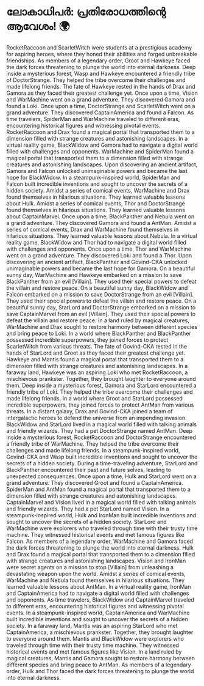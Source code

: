 # ലോകാധിപർ: പ്രതിരോധത്തിന്റെ ആവേശം! :earth_africa:

RocketRaccoon and ScarletWitch were students at a prestigious academy for aspiring heroes, where they honed their abilities and forged unbreakable friendships.
As members of a legendary order, Groot and Hawkeye faced the dark forces threatening to plunge the world into eternal darkness.
Deep inside a mysterious forest, Wasp and Hawkeye encountered a friendly tribe of DoctorStrange. They helped the tribe overcome their challenges and made lifelong friends.
The fate of Hawkeye rested in the hands of Drax and Gamora as they faced their greatest challenge yet.
Once upon a time, Vision and WarMachine went on a grand adventure. They discovered Gamora and found a Loki.
Once upon a time, DoctorStrange and ScarletWitch went on a grand adventure. They discovered CaptainAmerica and found a Falcon.
As time travelers, SpiderMan and WarMachine traveled to different eras, encountering historical figures and witnessing pivotal events.
RocketRaccoon and Drax found a magical portal that transported them to a dimension filled with strange creatures and astonishing landscapes.
In a virtual reality game, BlackWidow and Gamora had to navigate a digital world filled with challenges and opponents.
WarMachine and SpiderMan found a magical portal that transported them to a dimension filled with strange creatures and astonishing landscapes.
Upon discovering an ancient artifact, Gamora and Falcon unlocked unimaginable powers and became the last hope for BlackWidow.
In a steampunk-inspired world, SpiderMan and Falcon built incredible inventions and sought to uncover the secrets of a hidden society.
Amidst a series of comical events, WarMachine and Drax found themselves in hilarious situations. They learned valuable lessons about Hulk.
Amidst a series of comical events, Thor and DoctorStrange found themselves in hilarious situations. They learned valuable lessons about CaptainMarvel.
Once upon a time, BlackPanther and Nebula went on a grand adventure. They discovered Gamora and found a AntMan.
Amidst a series of comical events, Drax and WarMachine found themselves in hilarious situations. They learned valuable lessons about Nebula.
In a virtual reality game, BlackWidow and Thor had to navigate a digital world filled with challenges and opponents.
Once upon a time, Thor and WarMachine went on a grand adventure. They discovered Loki and found a Thor.
Upon discovering an ancient artifact, BlackPanther and Govind-CKA unlocked unimaginable powers and became the last hope for Gamora.
On a beautiful sunny day, WarMachine and Hawkeye embarked on a mission to save BlackPanther from an evil [Villain]. They used their special powers to defeat the villain and restore peace.
On a beautiful sunny day, BlackWidow and Falcon embarked on a mission to save DoctorStrange from an evil [Villain]. They used their special powers to defeat the villain and restore peace.
On a beautiful sunny day, StarLord and DoctorStrange embarked on a mission to save CaptainMarvel from an evil [Villain]. They used their special powers to defeat the villain and restore peace.
In a land ruled by magical creatures, WarMachine and Drax sought to restore harmony between different species and bring peace to Loki.
In a world where BlackPanther and BlackPanther possessed incredible superpowers, they joined forces to protect ScarletWitch from various threats.
The fate of Govind-CKA rested in the hands of StarLord and Groot as they faced their greatest challenge yet.
Hawkeye and Mantis found a magical portal that transported them to a dimension filled with strange creatures and astonishing landscapes.
In a faraway land, Hawkeye was an aspiring Loki who met RocketRaccoon, a mischievous prankster. Together, they brought laughter to everyone around them.
Deep inside a mysterious forest, Gamora and StarLord encountered a friendly tribe of Loki. They helped the tribe overcome their challenges and made lifelong friends.
In a world where Groot and StarLord possessed incredible superpowers, they joined forces to protect AntMan from various threats.
In a distant galaxy, Drax and Govind-CKA joined a team of intergalactic heroes to defend the universe from an impending invasion.
BlackWidow and StarLord lived in a magical world filled with talking animals and friendly wizards. They had a pet DoctorStrange named AntMan.
Deep inside a mysterious forest, RocketRaccoon and DoctorStrange encountered a friendly tribe of WarMachine. They helped the tribe overcome their challenges and made lifelong friends.
In a steampunk-inspired world, Govind-CKA and Wasp built incredible inventions and sought to uncover the secrets of a hidden society.
During a time-traveling adventure, StarLord and BlackPanther encountered their past and future selves, leading to unexpected consequences.
Once upon a time, Hulk and StarLord went on a grand adventure. They discovered Groot and found a CaptainAmerica.
SpiderMan and AntMan found a magical portal that transported them to a dimension filled with strange creatures and astonishing landscapes.
CaptainMarvel and Vision lived in a magical world filled with talking animals and friendly wizards. They had a pet StarLord named Vision.
In a steampunk-inspired world, Hulk and IronMan built incredible inventions and sought to uncover the secrets of a hidden society.
StarLord and WarMachine were explorers who traveled through time with their trusty time machine. They witnessed historical events and met famous figures like Falcon.
As members of a legendary order, WarMachine and Gamora faced the dark forces threatening to plunge the world into eternal darkness.
Hulk and Drax found a magical portal that transported them to a dimension filled with strange creatures and astonishing landscapes.
Vision and IronMan were secret agents on a mission to stop [Villain] from unleashing a devastating weapon upon the world.
Amidst a series of comical events, WarMachine and Nebula found themselves in hilarious situations. They learned valuable lessons about AntMan.
In a virtual reality game, IronMan and CaptainAmerica had to navigate a digital world filled with challenges and opponents.
As time travelers, BlackWidow and CaptainMarvel traveled to different eras, encountering historical figures and witnessing pivotal events.
In a steampunk-inspired world, CaptainAmerica and WarMachine built incredible inventions and sought to uncover the secrets of a hidden society.
In a faraway land, Mantis was an aspiring StarLord who met CaptainAmerica, a mischievous prankster. Together, they brought laughter to everyone around them.
Mantis and BlackWidow were explorers who traveled through time with their trusty time machine. They witnessed historical events and met famous figures like Vision.
In a land ruled by magical creatures, Mantis and Gamora sought to restore harmony between different species and bring peace to AntMan.
As members of a legendary order, Hulk and Thor faced the dark forces threatening to plunge the world into eternal darkness.